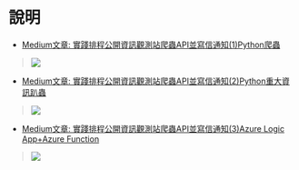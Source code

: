 # 說明
* [Medium文章: 實踐排程公開資訊觀測站爬蟲API並寫信通知(1)Python爬蟲](https://medium.com/%E4%B8%80%E5%80%8B%E8%B3%87%E7%AE%A1%E5%AD%B8%E7%94%9F%E7%9A%84%E7%A7%81%E5%AF%86%E8%99%95/python%E6%8A%93%E5%8F%96%E5%85%AC%E9%96%8B%E8%B3%87%E8%A8%8A%E8%A7%80%E6%B8%AC%E7%AB%99%E9%87%8D%E5%A4%A7%E8%A8%8A%E6%81%AF%E5%B0%87%E7%B5%90%E6%9E%9C%E5%AF%AB%E4%BF%A1%E9%80%9A%E7%9F%A5-917bbfc11c13)
> [![](https://i.imgur.com/LsOBfL9.png)](https://medium.com/%E4%B8%80%E5%80%8B%E8%B3%87%E7%AE%A1%E5%AD%B8%E7%94%9F%E7%9A%84%E7%A7%81%E5%AF%86%E8%99%95/python%E6%8A%93%E5%8F%96%E5%85%AC%E9%96%8B%E8%B3%87%E8%A8%8A%E8%A7%80%E6%B8%AC%E7%AB%99%E9%87%8D%E5%A4%A7%E8%A8%8A%E6%81%AF%E5%B0%87%E7%B5%90%E6%9E%9C%E5%AF%AB%E4%BF%A1%E9%80%9A%E7%9F%A5-917bbfc11c13)

* [Medium文章: 實踐排程公開資訊觀測站爬蟲API並寫信通知(2)Python重大資訊趴蟲](https://medium.com/%E4%B8%80%E5%80%8B%E8%B3%87%E7%AE%A1%E5%AD%B8%E7%94%9F%E7%9A%84%E7%A7%81%E5%AF%86%E8%99%95/%E5%AF%A6%E8%B8%90%E6%8E%92%E7%A8%8B%E5%85%AC%E9%96%8B%E8%B3%87%E8%A8%8A%E8%A7%80%E6%B8%AC%E7%AB%99%E7%88%AC%E8%9F%B2api%E4%B8%A6%E5%AF%AB%E4%BF%A1%E9%80%9A%E7%9F%A5-2-python%E9%87%8D%E5%A4%A7%E8%B3%87%E8%A8%8A%E8%B6%B4%E8%9F%B2-429f63871dfc)
> [![](https://i.imgur.com/pO0OmSU.png)](https://medium.com/%E4%B8%80%E5%80%8B%E8%B3%87%E7%AE%A1%E5%AD%B8%E7%94%9F%E7%9A%84%E7%A7%81%E5%AF%86%E8%99%95/%E5%AF%A6%E8%B8%90%E6%8E%92%E7%A8%8B%E5%85%AC%E9%96%8B%E8%B3%87%E8%A8%8A%E8%A7%80%E6%B8%AC%E7%AB%99%E7%88%AC%E8%9F%B2api%E4%B8%A6%E5%AF%AB%E4%BF%A1%E9%80%9A%E7%9F%A5-2-python%E9%87%8D%E5%A4%A7%E8%B3%87%E8%A8%8A%E8%B6%B4%E8%9F%B2-429f63871dfc)

* [Medium文章: 實踐排程公開資訊觀測站爬蟲API並寫信通知(3)Azure Logic App+Azure Function](https://medium.com/%E4%B8%80%E5%80%8B%E8%B3%87%E7%AE%A1%E5%AD%B8%E7%94%9F%E7%9A%84%E7%A7%81%E5%AF%86%E8%99%95/%E5%AF%A6%E8%B8%90%E6%8E%92%E7%A8%8B%E5%85%AC%E9%96%8B%E8%B3%87%E8%A8%8A%E8%A7%80%E6%B8%AC%E7%AB%99%E7%88%AC%E8%9F%B2api%E4%B8%A6%E5%AF%AB%E4%BF%A1%E9%80%9A%E7%9F%A5-3-azure-logic-app-azure-function-fb5e6d450edc)
> [![](https://i.imgur.com/8twB510.png)](https://medium.com/%E4%B8%80%E5%80%8B%E8%B3%87%E7%AE%A1%E5%AD%B8%E7%94%9F%E7%9A%84%E7%A7%81%E5%AF%86%E8%99%95/%E5%AF%A6%E8%B8%90%E6%8E%92%E7%A8%8B%E5%85%AC%E9%96%8B%E8%B3%87%E8%A8%8A%E8%A7%80%E6%B8%AC%E7%AB%99%E7%88%AC%E8%9F%B2api%E4%B8%A6%E5%AF%AB%E4%BF%A1%E9%80%9A%E7%9F%A5-3-azure-logic-app-azure-function-fb5e6d450edc)